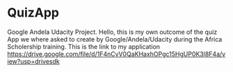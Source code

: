 # QuizApp
Google Andela Udacity Project.
Hello, this is my own outcome of the quiz App we where asked to create by Google/Andela/Udacity during the Africa Scholership training.
This is the link to my application
https://drive.google.com/file/d/1F4nCvV0QaKHaxhOPgc15HgUP0K3l8F4a/view?usp=drivesdk
